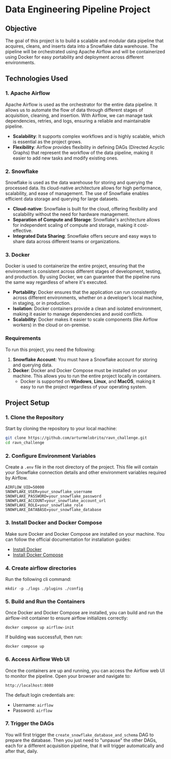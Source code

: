 # Data Engineering Pipeline Project

## Objective

The goal of this project is to build a scalable and modular data pipeline that acquires, cleans, and inserts data into a Snowflake data warehouse. The pipeline will be orchestrated using Apache Airflow and will be containerized using Docker for easy portability and deployment across different environments.

## Technologies Used

### 1. Apache Airflow

Apache Airflow is used as the orchestrator for the entire data pipeline. It allows us to automate the flow of data through different stages of acquisition, cleaning, and insertion. With Airflow, we can manage task dependencies, retries, and logs, ensuring a reliable and maintainable pipeline.

- **Scalability**: It supports complex workflows and is highly scalable, which is essential as the project grows.
- **Flexibility**: Airflow provides flexibility in defining DAGs (Directed Acyclic Graphs) that represent the workflow of the data pipeline, making it easier to add new tasks and modify existing ones.

### 2. Snowflake

Snowflake is used as the data warehouse for storing and querying the processed data. Its cloud-native architecture allows for high performance, scalability, and ease of management. The use of Snowflake enables efficient data storage and querying for large datasets.

- **Cloud-native**: Snowflake is built for the cloud, offering flexibility and scalability without the need for hardware management.
- **Separation of Compute and Storage**: Snowflake's architecture allows for independent scaling of compute and storage, making it cost-effective.
- **Integrated Data Sharing**: Snowflake offers secure and easy ways to share data across different teams or organizations.

### 3. Docker

Docker is used to containerize the entire project, ensuring that the environment is consistent across different stages of development, testing, and production. By using Docker, we can guarantee that the pipeline runs the same way regardless of where it's executed.

- **Portability**: Docker ensures that the application can run consistently across different environments, whether on a developer’s local machine, in staging, or in production.
- **Isolation**: Docker containers provide a clean and isolated environment, making it easier to manage dependencies and avoid conflicts.
- **Scalability**: Docker makes it easier to scale components (like Airflow workers) in the cloud or on-premise.

### Requirements

To run this project, you need the following:

1. **Snowflake Account**: You must have a Snowflake account for storing and querying data.
2. **Docker**: Docker and Docker Compose must be installed on your machine. This allows you to run the entire project locally in containers.
   - Docker is supported on **Windows**, **Linux**, and **MacOS**, making it easy to run the project regardless of your operating system.

## Project Setup

### 1. Clone the Repository

Start by cloning the repository to your local machine:

```bash
git clone https://github.com/arturmelobrito/ravn_challenge.git
cd ravn_challenge
```

### 2. Configure Environment Variables

Create a `.env` file in the root directory of the project. This file will contain your Snowflake connection details and other environment variables required by Airflow.

```plaintext
AIRFLOW_UID=50000
SNOWFLAKE_USER=your_snowflake_username
SNOWFLAKE_PASSWORD=your_snowflake_password
SNOWFLAKE_ACCOUNT=your_snowflake_account_url
SNOWFLAKE_ROLE=your_snowflake_role
SNOWFLAKE_DATABASE=your_snowflake_database
```

### 3. Install Docker and Docker Compose

Make sure Docker and Docker Compose are installed on your machine. You can follow the official documentation for installation guides:

- [Install Docker](https://docs.docker.com/)
- [Install Docker Compose](https://docs.docker.com/compose/install/)

### 4. Create airflow directories

Run the following cli command:

```
mkdir -p ./logs ./plugins ./config
``` 
### 5. Build and Run the Containers

Once Docker and Docker Compose are installed, you can build and run the airflow-init container to ensure airflow initializes correctly:

```
docker compose up airflow-init
```

If building was successfull, then run:

```
docker compose up
```

### 6. Access Airflow Web UI
Once the containers are up and running, you can access the Airflow web UI to monitor the pipeline. Open your browser and navigate to:

```
http://localhost:8080
```

The default login credentials are:

- Username: `airflow`
- Password: `airflow`

### 7. Trigger the DAGs

You will first trigger the `create_snowflake_database_and_schema` DAG to prepare the database. Then you just need to "unpause" the other DAGs, each for a different acquisition pipeline, that it will trigger automatically and after that, daily.